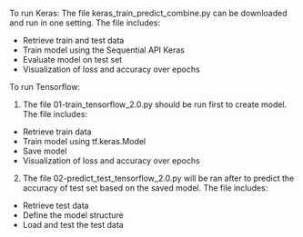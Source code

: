 To run Keras:
The file keras_train_predict_combine.py can be downloaded and run in one setting. The file includes:
+ Retrieve train and test data
+ Train model using the Sequential API Keras
+ Evaluate model on test set
+ Visualization of loss and accuracy over epochs

To run Tensorflow:
1. The file 01-train_tensorflow_2.0.py should be run first to create model. The file includes:
+ Retrieve train data
+ Train model using tf.keras.Model
+ Save model
+ Visualization of loss and accuracy over epochs

2. The file 02-predict_test_tensorflow_2.0.py will be ran after to predict the accuracy of test set based on the saved model. The file includes:
+ Retrieve test data
+ Define the model structure
+ Load and test the test data 
